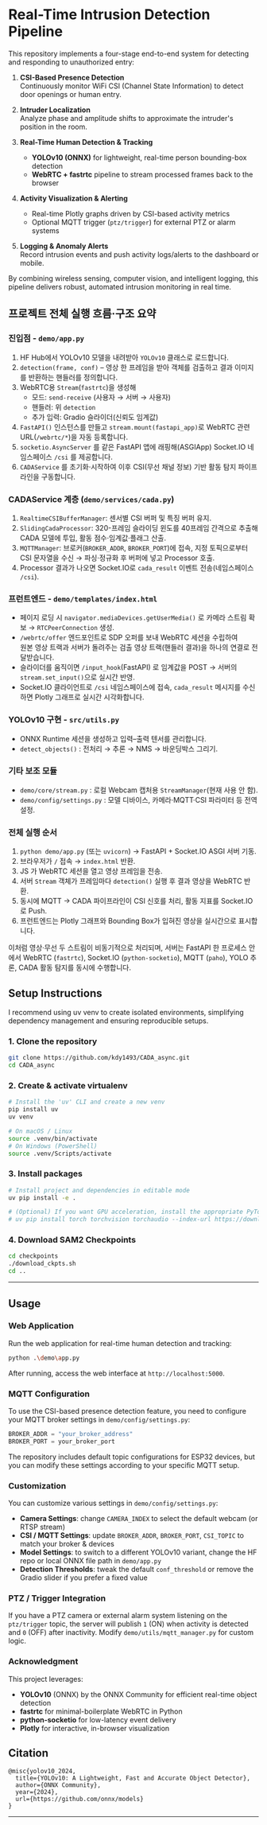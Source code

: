 # Real-Time Intrusion Detection Pipeline

This repository implements a four-stage end-to-end system for detecting and responding to unauthorized entry:

1. **CSI-Based Presence Detection**  
   Continuously monitor WiFi CSI (Channel State Information) to detect door openings or human entry.

2. **Intruder Localization**  
   Analyze phase and amplitude shifts to approximate the intruder's position in the room.

3. **Real-Time Human Detection & Tracking**  
   - **YOLOv10 (ONNX)** for lightweight, real-time person bounding-box detection  
   - **WebRTC + fastrtc** pipeline to stream processed frames back to the browser  

4. **Activity Visualization & Alerting**  
   - Real-time Plotly graphs driven by CSI-based activity metrics  
   - Optional MQTT trigger (`ptz/trigger`) for external PTZ or alarm systems  

5. **Logging & Anomaly Alerts**  
   Record intrusion events and push activity logs/alerts to the dashboard or mobile.

By combining wireless sensing, computer vision, and intelligent logging, this pipeline delivers robust, automated intrusion monitoring in real time.

## 프로젝트 전체 실행 흐름·구조 요약

### 진입점 - `demo/app.py`
1) HF Hub에서 YOLOv10 모델을 내려받아 `YOLOv10` 클래스로 로드합니다.  
2) `detection(frame, conf)` – 영상 한 프레임을 받아 객체를 검출하고 결과 이미지를 반환하는 핸들러를 정의합니다.  
3) WebRTC용 `Stream`(`fastrtc`)을 생성해  
   - 모드: `send-receive` (사용자 → 서버 → 사용자)  
   - 핸들러: 위 `detection`  
   - 추가 입력: Gradio 슬라이더(신뢰도 임계값)  
4) `FastAPI()` 인스턴스를 만들고 `stream.mount(fastapi_app)`로 WebRTC 관련 URL(`/webrtc/*`)을 자동 등록합니다.  
5) `socketio.AsyncServer` 를 같은 FastAPI 앱에 래핑해(ASGIApp) Socket.IO 네임스페이스 `/csi` 를 제공합니다.  
6) `CADAService` 를 초기화·시작하여 이후 CSI(무선 채널 정보) 기반 활동 탐지 파이프라인을 구동합니다.

### CADAService 계층 (`demo/services/cada.py`)
1) `RealtimeCSIBufferManager`: 센서별 CSI 버퍼 및 특징 버퍼 유지.  
2) `SlidingCadaProcessor`: 320-프레임 슬라이딩 윈도를 40프레임 간격으로 추출해 CADA 모델에 투입, 활동 점수·임계값·플래그 산출.  
3) `MQTTManager`: 브로커(`BROKER_ADDR`, `BROKER_PORT`)에 접속, 지정 토픽으로부터 CSI 문자열을 수신 → 파싱·정규화 후 버퍼에 넣고 Processor 호출.  
4) Processor 결과가 나오면 Socket.IO로 `cada_result` 이벤트 전송(네임스페이스 `/csi`).

### 프런트엔드 - `demo/templates/index.html`
- 페이지 로딩 시 `navigator.mediaDevices.getUserMedia()` 로 카메라 스트림 확보 → `RTCPeerConnection` 생성.  
- `/webrtc/offer` 엔드포인트로 SDP 오퍼를 보내 WebRTC 세션을 수립하여  
  원본 영상 트랙과 서버가 돌려주는 검출 영상 트랙(핸들러 결과)을 하나의 연결로 전달받습니다.  
- 슬라이더를 움직이면 `/input_hook`(FastAPI) 로 임계값을 POST → 서버의 `stream.set_input()`으로 실시간 반영.  
- Socket.IO 클라이언트로 `/csi` 네임스페이스에 접속, `cada_result` 메시지를 수신하면 Plotly 그래프로 실시간 시각화합니다.

### YOLOv10 구현 - `src/utils.py`
- ONNX Runtime 세션을 생성하고 입력–출력 텐서를 관리합니다.  
- `detect_objects()` : 전처리 → 추론 → NMS → 바운딩박스 그리기.

### 기타 보조 모듈
- `demo/core/stream.py` : 로컬 Webcam 캡처용 `StreamManager`(현재 사용 안 함).  
- `demo/config/settings.py` : 모델 디바이스, 카메라·MQTT·CSI 파라미터 등 전역 설정.

### 전체 실행 순서
1) `python demo/app.py` (또는 `uvicorn`) → FastAPI + Socket.IO ASGI 서버 기동.  
2) 브라우저가 `/` 접속 → `index.html` 반환.  
3) JS 가 WebRTC 세션을 열고 영상 프레임을 전송.  
4) 서버 `Stream` 객체가 프레임마다 `detection()` 실행 후 결과 영상을 WebRTC 반환.  
5) 동시에 MQTT → CADA 파이프라인이 CSI 신호를 처리, 활동 지표를 Socket.IO 로 Push.  
6) 프런트엔드는 Plotly 그래프와 Bounding Box가 입혀진 영상을 실시간으로 표시합니다.

이처럼 영상·무선 두 스트림이 비동기적으로 처리되며, 서버는 FastAPI 한 프로세스 안에서 WebRTC (`fastrtc`), Socket.IO (`python-socketio`), MQTT (`paho`), YOLO 추론, CADA 활동 탐지를 동시에 수행합니다.

## Setup Instructions
I recommend using uv venv to create isolated environments, simplifying dependency management and ensuring reproducible setups.

### 1. Clone the repository
```bash
git clone https://github.com/kdy1493/CADA_async.git
cd CADA_async
```

### 2. Create & activate virtualenv
```bash
# Install the 'uv' CLI and create a new venv
pip install uv
uv venv

# On macOS / Linux
source .venv/bin/activate
# On Windows (PowerShell)
source .venv/Scripts/activate
```

### 3. Install packages
```bash
# Install project and dependencies in editable mode
uv pip install -e .

# (Optional) If you want GPU acceleration, install the appropriate PyTorch build BEFORE this step, e.g.
# uv pip install torch torchvision torchaudio --index-url https://download.pytorch.org/whl/cu121
```

### 4. Download SAM2 Checkpoints
```bash
cd checkpoints
./download_ckpts.sh
cd ..
```

---

## Usage
### Web Application
Run the web application for real-time human detection and tracking:

```bash
python .\demo\app.py
```

After running, access the web interface at `http://localhost:5000`.


### MQTT Configuration
To use the CSI-based presence detection feature, you need to configure your MQTT broker settings in `demo/config/settings.py`:

```python
BROKER_ADDR = "your_broker_address"
BROKER_PORT = your_broker_port
```

The repository includes default topic configurations for ESP32 devices, but you can modify these settings according to your specific MQTT setup.

### Customization
You can customize various settings in `demo/config/settings.py`:

- **Camera Settings**: change `CAMERA_INDEX` to select the default webcam (or RTSP stream)
- **CSI / MQTT Settings**: update `BROKER_ADDR`, `BROKER_PORT`, `CSI_TOPIC` to match your broker & devices
- **Model Settings**: to switch to a different YOLOv10 variant, change the HF repo or local ONNX file path in `demo/app.py`
- **Detection Thresholds**: tweak the default `conf_threshold` or remove the Gradio slider if you prefer a fixed value

### PTZ / Trigger Integration
If you have a PTZ camera or external alarm system listening on the `ptz/trigger` topic, the server will publish `1` (ON) when activity is detected and `0` (OFF) after inactivity. Modify `demo/utils/mqtt_manager.py` for custom logic.

### Acknowledgment
This project leverages:  
- **YOLOv10** (ONNX) by the ONNX Community for efficient real-time object detection  
- **fastrtc** for minimal-boilerplate WebRTC in Python  
- **python-socketio** for low-latency event delivery  
- **Plotly** for interactive, in-browser visualization

## Citation
```
@misc{yolov10_2024,
  title={YOLOv10: A Lightweight, Fast and Accurate Object Detector},
  author={ONNX Community},
  year={2024},
  url={https://github.com/onnx/models}
}
```

---
